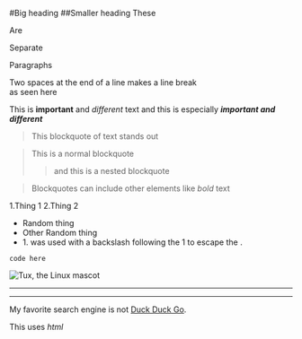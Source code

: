 #Big heading
##Smaller heading
These

Are

Separate

Paragraphs

Two spaces at the end of a line makes a line break  
as seen here

This is **important** and *different* text and this is especially ***important and different***

>This blockquote of text stands out

>This is a normal blockquote
>> and this is a nested blockquote

>Blockquotes can include other elements like *bold* text

1.Thing 1
2.Thing 2

- Random thing
- Other Random thing
- 1\. was used with a backslash following the 1 to escape the .

`code here`

![Tux, the Linux mascot](https://upload.wikimedia.org/wikipedia/commons/thumb/3/35/Tux.svg/1200px-Tux.svg.png)

***
---
My favorite search engine is not [Duck Duck Go](https://duckduckgo.com).

This uses <em>html</em>
